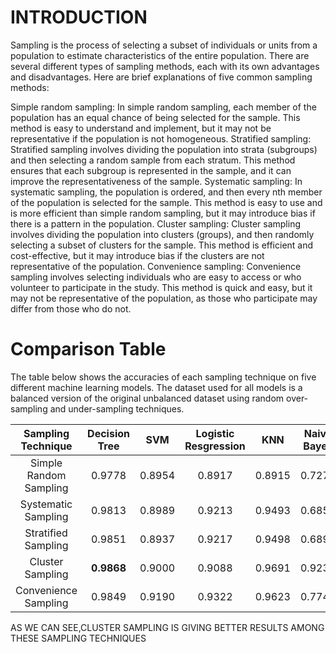 # INTRODUCTION
Sampling is the process of selecting a subset of individuals or units from a population to estimate characteristics of the entire population. There are several different types of sampling methods, each with its own advantages and disadvantages. Here are brief explanations of five common sampling methods:

Simple random sampling: In simple random sampling, each member of the population has an equal chance of being selected for the sample. This method is easy to understand and implement, but it may not be representative if the population is not homogeneous.
Stratified sampling: Stratified sampling involves dividing the population into strata (subgroups) and then selecting a random sample from each stratum. This method ensures that each subgroup is represented in the sample, and it can improve the representativeness of the sample.
Systematic sampling: In systematic sampling, the population is ordered, and then every nth member of the population is selected for the sample. This method is easy to use and is more efficient than simple random sampling, but it may introduce bias if there is a pattern in the population.
Cluster sampling: Cluster sampling involves dividing the population into clusters (groups), and then randomly selecting a subset of clusters for the sample. This method is efficient and cost-effective, but it may introduce bias if the clusters are not representative of the population.
Convenience sampling: Convenience sampling involves selecting individuals who are easy to access or who volunteer to participate in the study. This method is quick and easy, but it may not be representative of the population, as those who participate may differ from those who do not.

# Comparison Table

The table below shows the accuracies of each sampling technique on five different machine learning models. The dataset used for all models is a balanced version of the original unbalanced dataset using random over-sampling and under-sampling techniques.

| Sampling Technique | Decision Tree | SVM | Logistic Resgression | KNN | Naive Bayes |
|:---------------:|:---------------:|:---------------:|:---------------:|:---------------:|:---------------:|
| Simple Random Sampling | 0.9778 | 0.8954 | 0.8917 | 0.8915 | 0.7275 |
| Systematic Sampling | 0.9813 | 0.8989 | 0.9213 | 0.9493 | 0.6854 |
| Stratified Sampling | 0.9851 | 0.8937 | 0.9217 | 0.9498 | 0.6890 |
| Cluster Sampling | **0.9868** | 0.9000 | 0.9088 | 0.9691 | 0.9235 |
| Convenience Sampling | 0.9849 | 0.9190 | 0.9322 | 0.9623 | 0.7740 |




AS WE CAN SEE,CLUSTER SAMPLING IS GIVING BETTER RESULTS AMONG THESE SAMPLING TECHNIQUES
